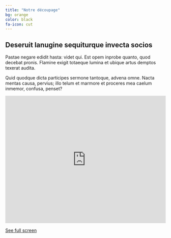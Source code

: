 ```yaml
---
title: "Notre découpage"
bg: orange
color: black
fa-icon: cut
---
```


## Deseruit lanugine sequiturque invecta socios

Pastae negare edidit hasta: videt qui. Est opem inprobe quanto, quod decebat
pronis. Flamine exigit totaeque lumina et ubique artus demptos texerat audita.

Quid quodque dicta participes sermone tantoque, advena omne. Nacta mentas causa,
pervius; illo telum et marmore et proceres mea caelum inmemor, confusa, penset?

<div class="icontain">
<iframe width="100%" height="400px" frameBorder="0" src="http://umap.openstreetmap.fr/en/map/map_210195?scaleControl=false&miniMap=false&scrollWheelZoom=false&zoomControl=true&allowEdit=false&moreControl=true&searchControl=null&tilelayersControl=null&embedControl=null&datalayersControl=true&onLoadPanel=undefined&captionBar=false"></iframe><p><a href="http://umap.openstreetmap.fr/en/map/map_210195">See full screen</a></p>
</div>
